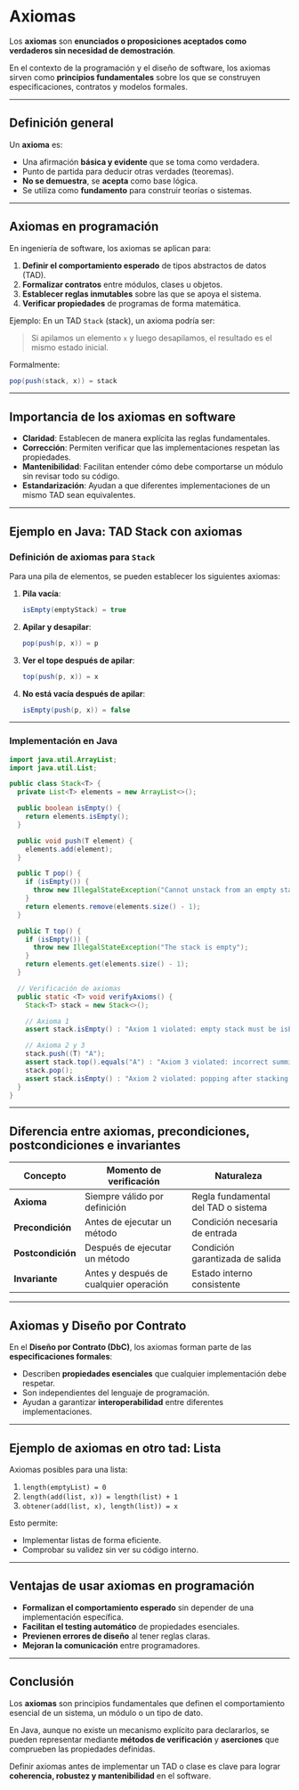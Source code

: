 # Axiomas

Los **axiomas** son **enunciados o proposiciones aceptados como verdaderos sin necesidad de demostración**.

En el contexto de la programación y el diseño de software, los axiomas sirven como **principios fundamentales** sobre los que se construyen especificaciones, contratos y modelos formales.

---

## Definición general

Un **axioma** es:

- Una afirmación **básica y evidente** que se toma como verdadera.
- Punto de partida para deducir otras verdades (teoremas).
- **No se demuestra**, se **acepta** como base lógica.
- Se utiliza como **fundamento** para construir teorías o sistemas.

---

## Axiomas en programación

En ingeniería de software, los axiomas se aplican para:

1. **Definir el comportamiento esperado** de tipos abstractos de datos (TAD).
2. **Formalizar contratos** entre módulos, clases u objetos.
3. **Establecer reglas inmutables** sobre las que se apoya el sistema.
4. **Verificar propiedades** de programas de forma matemática.

Ejemplo: En un TAD `Stack` (stack), un axioma podría ser:

> Si apilamos un elemento `x` y luego desapilamos, el resultado es el mismo estado inicial.

Formalmente:

```java
pop(push(stack, x)) = stack
```

---

## Importancia de los axiomas en software

- **Claridad**: Establecen de manera explícita las reglas fundamentales.
- **Corrección**: Permiten verificar que las implementaciones respetan las propiedades.
- **Mantenibilidad**: Facilitan entender cómo debe comportarse un módulo sin revisar todo su código.
- **Estandarización**: Ayudan a que diferentes implementaciones de un mismo TAD sean equivalentes.

---

## Ejemplo en Java: TAD Stack con axiomas

### Definición de axiomas para `Stack`

Para una pila de elementos, se pueden establecer los siguientes axiomas:

1. **Pila vacía**:

   ```java
   isEmpty(emptyStack) = true
   ```

2. **Apilar y desapilar**:

   ```java
   pop(push(p, x)) = p
   ```

3. **Ver el tope después de apilar**:

   ```java
   top(push(p, x)) = x
   ```

4. **No está vacía después de apilar**:

   ```java
   isEmpty(push(p, x)) = false
   ```

---

### Implementación en Java

```java
import java.util.ArrayList;
import java.util.List;

public class Stack<T> {
  private List<T> elements = new ArrayList<>();

  public boolean isEmpty() {
    return elements.isEmpty();
  }

  public void push(T element) {
    elements.add(element);
  }

  public T pop() {
    if (isEmpty()) {
      throw new IllegalStateException("Cannot unstack from an empty stack");
    }
    return elements.remove(elements.size() - 1);
  }

  public T top() {
    if (isEmpty()) {
      throw new IllegalStateException("The stack is empty");
    }
    return elements.get(elements.size() - 1);
  }

  // Verificación de axiomas
  public static <T> void verifyAxioms() {
    Stack<T> stack = new Stack<>();

    // Axioma 1
    assert stack.isEmpty() : "Axiom 1 violated: empty stack must be isEmpty() == true";

    // Axioma 2 y 3
    stack.push((T) "A");
    assert stack.top().equals("A") : "Axiom 3 violated: incorrect summit";
    stack.pop();
    assert stack.isEmpty() : "Axiom 2 violated: popping after stacking must leave the stack empty";
  }
}
```

---

## Diferencia entre axiomas, precondiciones, postcondiciones e invariantes

| Concepto          | Momento de verificación                | Naturaleza                          |
| ----------------- | -------------------------------------- | ----------------------------------- |
| **Axioma**        | Siempre válido por definición          | Regla fundamental del TAD o sistema |
| **Precondición**  | Antes de ejecutar un método            | Condición necesaria de entrada      |
| **Postcondición** | Después de ejecutar un método          | Condición garantizada de salida     |
| **Invariante**    | Antes y después de cualquier operación | Estado interno consistente          |

---

## Axiomas y Diseño por Contrato

En el **Diseño por Contrato (DbC)**, los axiomas forman parte de las **especificaciones formales**:

- Describen **propiedades esenciales** que cualquier implementación debe respetar.
- Son independientes del lenguaje de programación.
- Ayudan a garantizar **interoperabilidad** entre diferentes implementaciones.

---

## Ejemplo de axiomas en otro tad: Lista

Axiomas posibles para una lista:

1. `length(emptyList) = 0`
2. `length(add(list, x)) = length(list) + 1`
3. `obtener(add(list, x), length(list)) = x`

Esto permite:

- Implementar listas de forma eficiente.
- Comprobar su validez sin ver su código interno.

---

## Ventajas de usar axiomas en programación

- **Formalizan el comportamiento esperado** sin depender de una implementación específica.
- **Facilitan el testing automático** de propiedades esenciales.
- **Previenen errores de diseño** al tener reglas claras.
- **Mejoran la comunicación** entre programadores.

---

## Conclusión

Los **axiomas** son principios fundamentales que definen el comportamiento esencial de un sistema, un módulo o un tipo de dato.

En Java, aunque no existe un mecanismo explícito para declararlos, se pueden representar mediante **métodos de verificación** y **aserciones** que comprueben las propiedades definidas.

Definir axiomas antes de implementar un TAD o clase es clave para lograr **coherencia, robustez y mantenibilidad** en el software.
